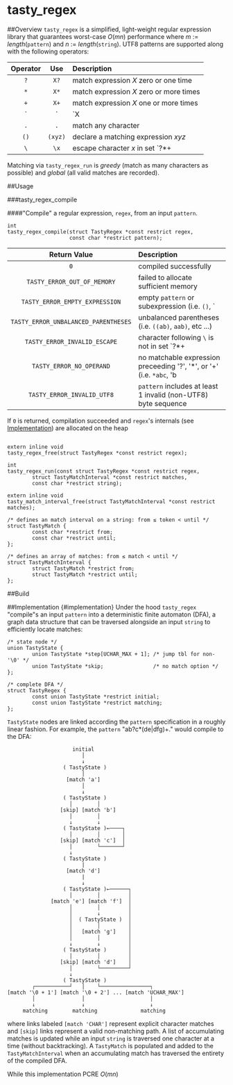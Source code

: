 # tasty_regex

##Overview
`tasty_regex` is a simplified, light-weight regular expression library that guarantees worst-case *O*(*mn*) performance where *m* := *length*(`pattern`) and *n* := *length*(`string`). UTF8 patterns are supported along with the following operators:

| Operator | Use     | Description                             |
| :------: | :-----: | :-------------------------------------- |
| `?`      | `X?`    | match expression *X* zero or one time   |
| `*`      | `X*`    | match expression *X* zero or more times |
| `+`      | `X+`    | match expression *X* one or more times  |
| `|`      | `X|Y`   | match expression *X* or *Y*             |
| `.`      | `.`     | match any character                     |
| `()`     | `(xyz)` | declare a matching expression *xyz*     |
| `\`      | `\x`    | escape character *x* in set `?*+|.()\`  |

Matching via `tasty_regex_run` is *greedy* (match as many characters as possible) and *global* (all valid matches are recorded).

##Usage

###tasty_regex_compile

####"Compile" a regular expression, `regex`, from an input `pattern`.
```
int
tasty_regex_compile(struct TastyRegex *const restrict regex,
                    const char *restrict pattern);

```

| Return Value                         | Description                                                                               |
| :----------------------------------: | :---------------------------------------------------------------------------------------- |
| `0`                                  | compiled successfully                                                                     |
| `TASTY_ERROR_OUT_OF_MEMORY`          | failed to allocate sufficient memory                                                      |
| `TASTY_ERROR_EMPTY_EXPRESSION`	     | empty `pattern` or subexpression (i.e. `()`, `||`, '|)', etc ...)                         |
| `TASTY_ERROR_UNBALANCED_PARENTHESES` | unbalanced parentheses (i.e. `((ab)`, `aab)`, etc ...)                                    |
| `TASTY_ERROR_INVALID_ESCAPE`	       | character following `\` is not in set `?*+|.()\`                                          |
| `TASTY_ERROR_NO_OPERAND`		         | no matchable expression preceeding '?', '*', or '+' (i.e. `*abc`, 'b|?b', 'a++', etc ...) |
| `TASTY_ERROR_INVALID_UTF8`	         | `pattern` includes at least 1 invalid (non-UTF8) byte sequence                            |

If `0` is returned, compilation succeeded and `regex`'s internals (see [Implementation](#implementation)) are allocated on the heap

```

extern inline void
tasty_regex_free(struct TastyRegex *const restrict regex);
```


```
int
tasty_regex_run(const struct TastyRegex *const restrict regex,
		struct TastyMatchInterval *const restrict matches,
		const char *restrict string);

extern inline void
tasty_match_interval_free(struct TastyMatchInterval *const restrict matches);
```

```
/* defines an match interval on a string: from ≤ token < until */
struct TastyMatch {
        const char *restrict from;
        const char *restrict until;
};

/* defines an array of matches: from ≤ match < until */
struct TastyMatchInterval {
        struct TastyMatch *restrict from;
        struct TastyMatch *restrict until;
};
```

##Build



##Implementation {#implementation}
Under the hood `tasty_regex` "compile"s an input `pattern` into a deterministic finite automaton (DFA), a graph data structure that can be traversed alongside an input `string` to efficiently locate matches:

```
/* state node */
union TastyState {
        union TastyState *step[UCHAR_MAX + 1]; /* jump tbl for non-'\0' */
        union TastyState *skip;                /* no match option */
};

/* complete DFA */
struct TastyRegex {
        const union TastyState *restrict initial;
        const union TastyState *restrict matching;
};
```

`TastyState` nodes are linked according the `pattern` specification in a roughly linear fashion. For example, the `pattern` "ab?c*(de|dfg)+." would compile to the DFA:
```
                     initial
                        │
                        ↓
                  ( TastyState )
                        │
                   [match 'a']
                        │
                        ↓
                  ( TastyState )
                    │        │
                 [skip] [match 'b']
                    │        │
                    ↓        ↓
                  ( TastyState )←────┐
                    │        │       │
                 [skip] [match 'c']  │
                    │        └───────┘
                    ↓
                  ( TastyState )
                        |
                   [match 'd']
                        |
                        ↓
                  ( TastyState )←──────┐
                    │        │         │
              [match 'e'] [match 'f']  │
                    │        │         │
                    │        ↓         │
                    │  ( TastyState )  │
                    │        │         │
                    │   [match 'g']    │
                    │        │         │
                    ↓        ↓         │
                  ( TastyState )       │
                    │        │         │
                 [skip] [match 'd']    │
                    │        └─────────┘
                    ↓
                  ( TastyState )
        ┌───────────┘   │    └────────────────┐
[match '\0 + 1'] [match '\0 + 2'] ... [match 'UCHAR_MAX']
        │               │                     │
        ↓               ↓                     ↓
     matching        matching              matching
```
where links labeled  `[match 'CHAR']` represent explicit character matches and `[skip]` links represent a valid non-matching path. A list of accumulating matches is updated while an input `string` is traversed one character at a time (without backtracking).
A `TastyMatch` is populated and added to the `TastyMatchInterval` when an accumulating match has traversed the entirety of the compiled DFA.

While this implementation PCRE *O*(*mn*)
